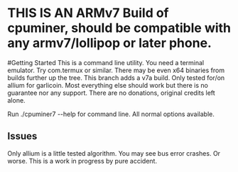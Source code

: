 # THIS IS AN ARMv7 Build of cpuminer, should be compatible with any armv7/lollipop or later phone. 

#Getting Started
This is a command line utility. You need a terminal emulator. Try com.termux or similar. There may be even x64 binaries from builds further up the tree. This branch adds a v7a build. Only tested for/on allium for garlicoin. Most everything else should work but there is no guarantee nor any support. There are no donations, original credits left alone.

Run ./cpuminer7 --help for command line. All normal options available.


## Issues
Only allium is a little tested algorithm. You may see bus error crashes. Or worse. This is a work in progress by pure accident. 
